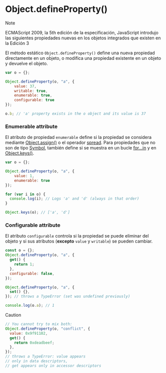 # Object.defineProperty()

> [!NOTE]
> ECMAScript 2009, la 5th edición de la especificación, JavaScript introdujo las siguientes propiedades nuevas en los objetos integrados que existen en la Edición 3

El método estático `Object.defineProperty()` define una nueva propiedad directamente en un objeto, o modifica una propiedad existente en un objeto y devuelve el objeto.

```js
var o = {};

Object.defineProperty(o, "a", {
    value: 37,
    writable: true,
    enumerable: true,
    configurable: true
});

o.b; // 'a' property exists in the o object and its value is 37
```

### Enumerable attribute

El atributo de propiedad `enumerable` define si la propiedad se considera mediante [Object.assign()]() o el operador [spread](). Para propiedades que no son de tipo [Symbol](), también define si se muestra en un bucle [for...in]() y en [Object.keys()]().

```js
var o = {};

Object.defineProperty(o, "a", {
    value: 1,
    enumerable: true
});

for (var i in o) {
  console.log(i); // Logs 'a' and 'd' (always in that order)
}

Object.keys(o); // ['a', 'd']
```

### Configurable attribute

El atributo `configurable` controla si la propiedad se puede eliminar del objeto y si sus atributos (**excepto** `value` y `writable`) se pueden cambiar.

```js
const o = {};
Object.defineProperty(o, "a", {
  get() {
    return 1;
  },
  configurable: false,
});

Object.defineProperty(o, "a", {
  set() {},
}); // throws a TypeError (set was undefined previously)

console.log(o.a); // 1
```

> [!CAUTION]
> ```js
> // You cannot try to mix both:
> Object.defineProperty(o, "conflict", {
>   value: 0x9f91102,
>   get() {
>     return 0xdeadbeef;
>   },
> });
> // throws a TypeError: value appears
> // only in data descriptors,
> // get appears only in accessor descriptors
> ```
